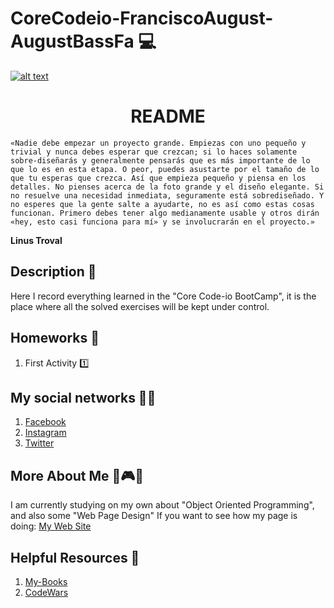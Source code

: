 # CoreCodeio-FranciscoAugust-AugustBassFa 💻

<a href="https://www.augustfrancisco.me/">

![alt text](picture/img/3.png)

</a>

<h1 align="center">README</h1>

    «Nadie debe empezar un proyecto grande. Empiezas con uno pequeño y trivial y nunca debes esperar que crezcan; si lo haces solamente sobre-diseñarás y generalmente pensarás que es más importante de lo que lo es en esta etapa. O peor, puedes asustarte por el tamaño de lo que tu esperas que crezca. Así que empieza pequeño y piensa en los detalles. No pienses acerca de la foto grande y el diseño elegante. Si no resuelve una necesidad inmediata, seguramente está sobrediseñado. Y no esperes que la gente salte a ayudarte, no es así como estas cosas funcionan. Primero debes tener algo medianamente usable y otros dirán «hey, esto casi funciona para mí» y se involucrarán en el proyecto.»
    
<b>Linus Troval</b>

## Description 📜

Here I record everything learned in the "Core Code-io BootCamp", it is the place where all the solved exercises will be kept under control.

## Homeworks 🚀

1. First Activity [1️⃣](https://github.com/augustbassfa/core-code-from-scratch-readme-augustbassfa/blob/main/actividad/First)

## My social networks 👍🏻

1. [Facebook](https://facebook.com/augustbassfa)
2. [Instagram](https://instagram.com/augustbassfa)
3. [Twitter](https://twitter.com/augustbassfa)

## More About Me 🎸🎮🥇

I am currently studying on my own about "Object Oriented Programming", and also some "Web Page Design"
If you want to see how my page is doing:
[My Web Site](https://augustfrancisco.me)

## Helpful Resources 📖

1. [My-Books](....)
2. [CodeWars](https://www.codewars.com/)
